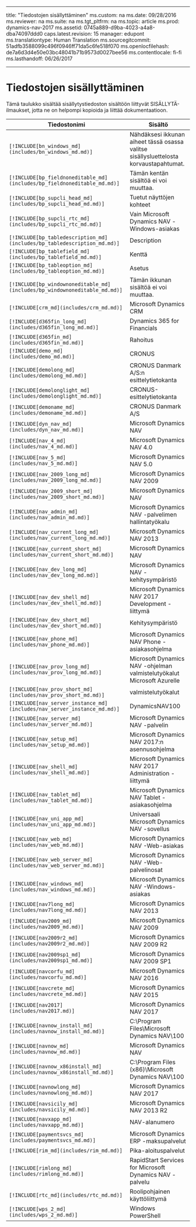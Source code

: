 
---
title: "Tiedostojen sisällyttäminen"
ms.custom: na
ms.date: 09/28/2016
ms.reviewer: na
ms.suite: na
ms.tgt_pltfrm: na
ms.topic: article
ms.prod: dynamics-nav-2017
ms.assetid: 0745a889-d9ba-4023-a4a8-dba74097ddd0
caps.latest.revision: 15
manager: edupont
ms.translationtype: Human Translation
ms.sourcegitcommit: 51adfb3588099c496f0946ff71da5c6fe518f070
ms.openlocfilehash: de7a6d3d4e50e03bc48041b71b9573d0027bee56
ms.contentlocale: fi-fi
ms.lasthandoff: 06/26/2017

---

# <a name="include-files"></a>Tiedostojen sisällyttäminen

Tämä taulukko sisältää sisällytystiedoston sisältöön liittyvät SISÄLLYTÄ-ilmaukset, jotta ne on helpompi kopioida ja liittää dokumentaatioon.

|Tiedostonimi   |Sisältö  |
|------------|---------|
|`[!INCLUDE[bn_windows_md](includes/bn_windows_md.md)]`|Nähdäksesi ikkunan aiheet tässä osassa valitse sisällysluettelosta korvaustapahtumat.|
|`[!INCLUDE[bp_fieldnoneditable_md](includes/bp_fieldnoneditable_md.md)]`|Tämän kentän sisältöä ei voi muuttaa.|
|`[!INCLUDE[bp_supcli_head_md](includes/bp_supcli_head_md.md)]`|Tuetut näyttöjen kohteet|
|`[!INCLUDE[bp_supcli_rtc_md](includes/bp_supcli_rtc_md.md)]`|Vain Microsoft Dynamics NAV -Windows-asiakas|
|`[!INCLUDE[bp_tabledescription_md](includes/bp_tabledescription_md.md)]`|Description| 
|`[!INCLUDE[bp_tablefield_md](includes/bp_tablefield_md.md)]`|Kenttä|
|`[!INCLUDE[bp_tableoption_md](includes/bp_tableoption_md.md)]`|Asetus|
|`[!INCLUDE[bp_windownoneditable_md](includes/bp_windownoneditable_md.md)]`|Tämän ikkunan sisältöä ei voi muuttaa.|
|`[!INCLUDE[crm_md](includes/crm_md.md)]`|Microsoft Dynamics CRM|
|`[!INCLUDE[d365fin_long_md](includes/d365fin_long_md.md)]`|Dynamics 365 for Financials|
|`[!INCLUDE[d365fin_md](includes/d365fin_md.md)]`|Rahoitus|
|`[!INCLUDE[demo_md](includes/demo_md.md)]`|CRONUS|
|`[!INCLUDE[demolong_md](includes/demolong_md.md)]`|CRONUS Danmark A/S:n esittelytietokanta|
|`[!INCLUDE[demolonglight_md](includes/demolonglight_md.md)]`|CRONUS-esittelytietokanta|
|`[!INCLUDE[demoname_md](includes/demoname_md.md)]`|CRONUS Danmark A/S|
|`[!INCLUDE[dyn_nav_md](includes/dyn_nav_md.md)]`|Microsoft Dynamics NAV|
|`[!INCLUDE[nav_4_md](includes/nav_4_md.md)]`|Microsoft Dynamics NAV 4.0|
|`[!INCLUDE[nav_5_md](includes/nav_5_md.md)]`|Microsoft Dynamics NAV 5.0|
|`[!INCLUDE[nav_2009_long_md](includes/nav_2009_long_md.md)]`|Microsoft Dynamics NAV 2009|
|`[!INCLUDE[nav_2009_short_md](includes/nav_2009_short_md.md)]`|Microsoft Dynamics NAV|
|`[!INCLUDE[nav_admin_md](includes/nav_admin_md.md)]`|Microsoft Dynamics NAV -palvelimen hallintatyökalu|
|`[!INCLUDE[nav_current_long_md](includes/nav_current_long_md.md)]`|Microsoft Dynamics NAV 2013|
|`[!INCLUDE[nav_current_short_md](includes/nav_current_short_md.md)]`|Microsoft Dynamics NAV|
|`[!INCLUDE[nav_dev_long_md](includes/nav_dev_long_md.md)]`|Microsoft Dynamics NAV -kehitysympäristö|
|`[!INCLUDE[nav_dev_shell_md](includes/nav_dev_shell_md.md)]`|Microsoft Dynamics NAV 2017 Development -liittymä|
|`[!INCLUDE[nav_dev_short_md](includes/nav_dev_short_md.md)]`|Kehitysympäristö|
|`[!INCLUDE[nav_phone_md](includes/nav_phone_md.md)]`|Microsoft Dynamics NAV Phone -asiakasohjelma|
|`[!INCLUDE[nav_prov_long_md](includes/nav_prov_long_md.md)]`|Microsoft Dynamics NAV -ohjelman valmistelutyökalut Microsoft Azurelle|
|`[!INCLUDE[nav_prov_short_md](includes/nav_prov_short_md.md)]`|valmistelutyökalut|
|`[!INCLUDE[nav_server_instance_md](includes/nav_server_instance_md.md)]`|DynamicsNAV100|
|`[!INCLUDE[nav_server_md](includes/nav_server_md.md)]`|Microsoft Dynamics NAV -palvelin|
|`[!INCLUDE[nav_setup_md](includes/nav_setup_md.md)]`|Microsoft Dynamics NAV 2017:n asennusohjelma|
|`[!INCLUDE[nav_shell_md](includes/nav_shell_md.md)]`|Microsoft Dynamics NAV 2017 Administration -liittymä|
|`[!INCLUDE[nav_tablet_md](includes/nav_tablet_md.md)]`|Microsoft Dynamics NAV Tablet -asiakasohjelma|
|`[!INCLUDE[nav_uni_app_md](includes/nav_uni_app_md.md)]`|Universaali Microsoft Dynamics NAV -sovellus|
|`[!INCLUDE[nav_web_md](includes/nav_web_md.md)]`|Microsoft Dynamics NAV -Web-asiakas|
|`[!INCLUDE[nav_web_server_md](includes/nav_web_server_md.md)]`|Microsoft Dynamics NAV -Web-palvelinosat|
|`[!INCLUDE[nav_windows_md](includes/nav_windows_md.md)]`|Microsoft Dynamics NAV -Windows-asiakas|
|`[!INCLUDE[nav7long_md](includes/nav7long_md.md)]`|Microsoft Dynamics NAV 2013|
|`[!INCLUDE[nav2009_md](includes/nav2009_md.md)]`|Microsoft Dynamics NAV 2009|
|`[!INCLUDE[nav2009r2_md](includes/nav2009r2_md.md)]`|Microsoft Dynamics NAV 2009 R2|
|`[!INCLUDE[nav2009sp1_md](includes/nav2009sp1_md.md)]`|Microsoft Dynamics NAV 2009 SP1|
|`[!INCLUDE[navcorfu_md](includes/navcorfu_md.md)]`|Microsoft Dynamics NAV 2016|
|`[!INCLUDE[navcrete_md](includes/navcrete_md.md)]`|Microsoft Dynamics NAV 2015|
|`[!INCLUDE[nav2017](includes/nav2017.md)]`|Microsoft Dynamics NAV 2017|
|`[!INCLUDE[navnow_install_md](includes/navnow_install_md.md)]`|C:\\Program Files\\Microsoft Dynamics NAV\\100|
|`[!INCLUDE[navnow_md](includes/navnow_md.md)]`|Microsoft Dynamics NAV|
|`[!INCLUDE[navnow_x86install_md](includes/navnow_x86install_md.md)]`|C:\\Program Files \(x86\)\\Microsoft Dynamics NAV\\100|
|`[!INCLUDE[navnowlong_md](includes/navnowlong_md.md)]`|Microsoft Dynamics NAV 2017|
|`[!INCLUDE[navsicily_md](includes/navsicily_md.md)]`|Microsoft Dynamics NAV 2013 R2|
|`[!INCLUDE[navxapp_md](includes/navxapp_md.md)]`|NAV-alanumero|
|`[!INCLUDE[paymentsvcs_md](includes/paymentsvcs_md.md)]`|Microsoft Dynamics ERP -maksupalvelut|
|`[!INCLUDE[rim_md](includes/rim_md.md)]`|Pika-aloituspalvelut|
|`[!INCLUDE[rimlong_md](includes/rimlong_md.md)]`|RapidStart Services for Microsoft Dynamics NAV -palvelu|
|`[!INCLUDE[rtc_md](includes/rtc_md.md)]`|Roolipohjainen käyttöliittymä|
|`[!INCLUDE[wps_2_md](includes/wps_2_md.md)]`|Windows PowerShell|

